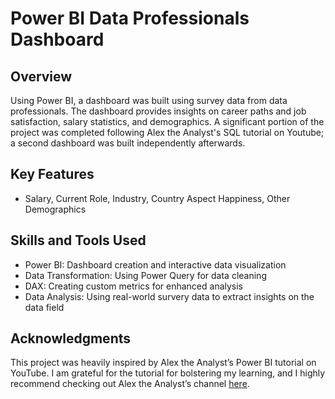 # Power BI Data Professionals Dashboard

## Overview 
Using Power BI, a dashboard was built using survey data from data professionals. The dashboard provides insights on career paths and job satisfaction, salary statistics, and demographics. A significant portion of the project was completed following Alex the Analyst's SQL tutorial on Youtube; a second dashboard was built independently afterwards. 

## Key Features 
  - Salary, Current Role, Industry, Country Aspect Happiness, Other Demographics 

## Skills and Tools Used
- Power BI: Dashboard creation and interactive data visualization
- Data Transformation: Using Power Query for data cleaning
- DAX: Creating custom metrics for enhanced analysis
- Data Analysis: Using real-world survery data to extract insights on the data field

## Acknowledgments
This project was heavily inspired by Alex the Analyst’s Power BI tutorial on YouTube. I am grateful for the tutorial for bolstering my learning, and I highly recommend checking out Alex the Analyst’s channel [here](https://www.youtube.com/c/AlexTheAnalyst).

